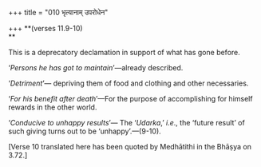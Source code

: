 +++
title = "010 भृत्यानाम् उपरोधेन"

+++
**(verses 11.9-10)  
**

This is a deprecatory declamation in support of what has gone before.

‘*Persons he has got to maintain*’—already described.

‘*Detriment*’— depriving them of food and clothing and other
necessaries.

‘*For his benefit after death*’—For the purpose of accomplishing for
himself rewards in the other world.

‘*Conducive to unhappy results*’— The ‘*Udarka*,’ *i.e*., the ‘future
result’ of such giving turns out to be ‘unhappy’.—(9-10).

\[Verse 10 translated here has been quoted by Medhātithi in the Bhāṣya
on 3.72.\]



